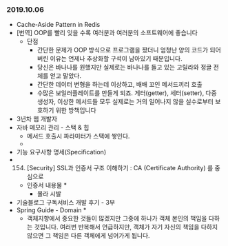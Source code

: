 ### 2019.10.06
* Cache-Aside Pattern in Redis
* [번역] OOP를 빨리 잊을 수록 여러분과 여러분의 소프트웨어에 좋습니다
    * 단점
        *  간단한 문제가 OOP 방식으로 프로그램을 짰더니 엄청난 양의 코드가 되어버린 이유는 언제나 추상화할 구석이 남아있기 때문입니다.
        * 당신은 바나나를 원했지만 실제로는 바나나를 들고 있는 고릴라와 정글 전체를 얻고 말았다.
        * 간단한 데이터 변형을 하는데 이상하고, 배배 꼬인 메서드끼리 호출
        * 수많은 보일러플레이트를 만들게 되죠. 게터(getter), 세터(setter), 다중 생성자, 이상한 메서드들 모두 실제로는 거의 일어나지 않을 실수로부터 보호하기 위한 방책입니다
* 3년차 웹 개발자
* 자바 메모리 관리 - 스택 & 힙
    * 메서드 호출시 파라미터가 스택에 쌓인다.
    * 
* 기능 요구사항 명세(Specification)
* 154. [Security] SSL과 인증서 구조 이해하기 : CA (Certificate Authority) 를 중심으로 
    * 인증서 내용물
        * 
        * 몰라 시발
* 기술블로그 구독서비스 개발 후기 - 3부
* Spring Guide - Domain
    * 
    * 객체지향에서 중요한 것들이 많겠지만 그중에 하나가 객체 본인의 책임을 다하는 것입니다. 여러번 반복해서 언급하지만, 객체가 자기 자신의 책임을 다하지 않으면 그 책임은 다른 객체에게 넘어가게 됩니다.
